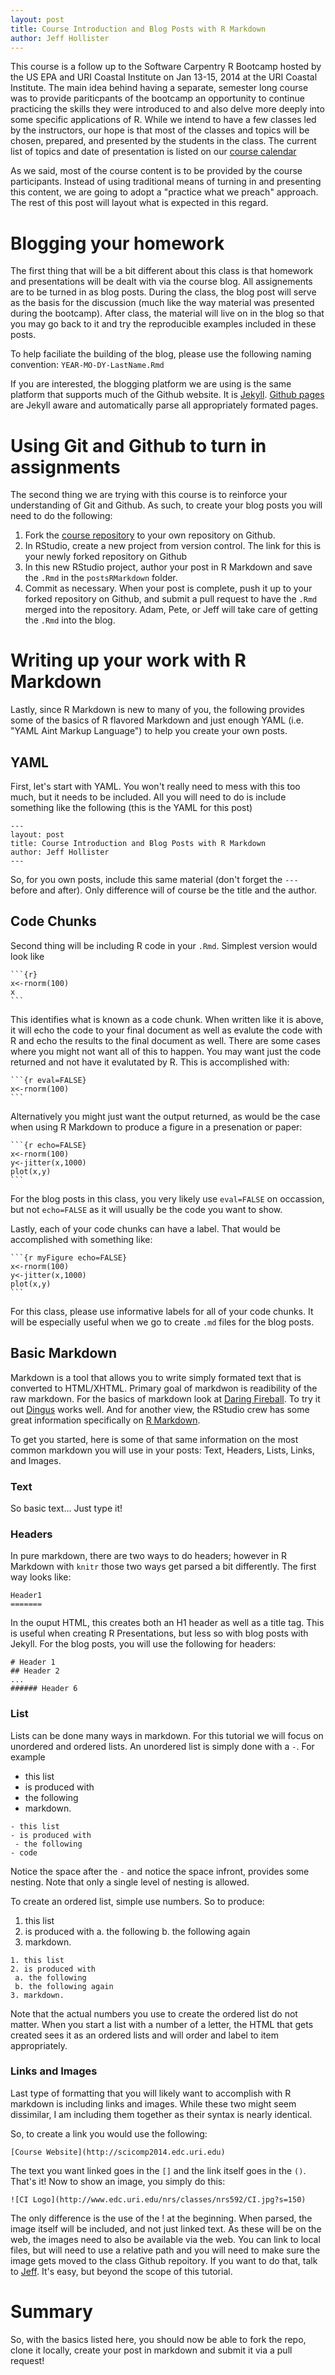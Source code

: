 ```yaml
---
layout: post
title: Course Introduction and Blog Posts with R Markdown
author: Jeff Hollister
---
```


This course is a follow up to the Software Carpentry R Bootcamp hosted by the US EPA and URI Coastal Institute on Jan 13-15, 2014 at the URI Coastal Institute.  The main idea behind having a separate, semester long course was to provide pariticpants of the bootcamp an opportunity to continue practicing the skills they were introduced to and also delve more deeply into some specific applications of R.  While we intend to have a few classes led by the instructors, our hope is that most of the classes and topics will be chosen, prepared, and presented by the students in the class.  The current list of topics and date of presentation is listed on our [course calendar](http://scicomp2014.edc.uri.edu/calendar.html) 

As we said, most of the course content is to be provided by the course participants. Instead of using traditional means of turning in and presenting this content, we are going to adopt a "practice what we preach" approach.  The rest of this post will layout what is expected in this regard.

# Blogging your homework

The first thing that will be a bit different about this class is that homework and presentations will be dealt with via the course blog.  All assignements are to be turned in as blog posts.  During the class, the blog post will serve as the basis for the discussion (much like the way material was presented during the bootcamp).  After class, the material will live on in the blog so that you may go back to it and try the reproducible examples included in these posts.  

To help faciliate the building of the blog, please use the following naming convention: 
`YEAR-MO-DY-LastName.Rmd`

If you are interested, the blogging platform we are using is the same platform that supports much of the Github website.  It is [Jekyll](http://jekyllrb.com/).  [Github pages](http://pages.github.com/) are Jekyll aware and automatically parse all appropriately formated pages.

# Using Git and Github to turn in assignments

The second thing we are trying with this course is to reinforce your understanding of Git and Github.  As such, to create your blog posts you will need to do the following:

1. Fork the [course repository](https://github.com/jhollist/SciComp2014) to your own repository on Github.
2. In RStudio, create a new project from version control.  The link for this is your newly forked repository on Github
3. In this new RStudio project, author your post in R Markdown and save the `.Rmd` in the `postsRMarkdown` folder.  
4. Commit as necessary.  When your post is complete, push it up to your forked repository on Github, and submit a pull request to have the `.Rmd` merged into the repository.  Adam, Pete, or Jeff will take care of getting the `.Rmd` into the blog.

# Writing up your work with R Markdown

Lastly, since R Markdown is new to many of you, the following provides some of the basics of R flavored Markdown and just enough YAML (i.e. "YAML Aint Markup Language") to help you create your own posts.

## YAML
First, let's start with YAML.  You won't really need to mess with this too much, but it needs to be included.  All you will need to do is include something like the following (this is the YAML for this post)

```
---
layout: post
title: Course Introduction and Blog Posts with R Markdown
author: Jeff Hollister
---
```

So, for you own posts, include this same material (don't forget the `---` before and after).  Only difference will of course be the title and the author.

## Code Chunks
Second thing will be including R code in your `.Rmd`.  Simplest version would look like

    ```{r}
    x<-rnorm(100)
    x
    ```
This identifies what is known as a code chunk.  When written like it is above, it will echo the code to your final document as well as evalute the code with R and echo the results to the final document as well.  There are some cases where you might not want all of this to happen.  You may want just the code returned and not have it evalutated by R.  This is accomplished with:

    ```{r eval=FALSE}
    x<-rnorm(100)
    ```

Alternatively you might just want the output returned, as would be the case when using R Markdown to produce a figure in a presenation or paper:


    ```{r echo=FALSE}
    x<-rnorm(100)
    y<-jitter(x,1000)
    plot(x,y)
    ```
For the blog posts in this class, you very likely use `eval=FALSE` on occassion, but not `echo=FALSE` as it will usually be the code you want to show.

Lastly, each of your code chunks can have a label.  That would be accomplished with something like:
 
    ```{r myFigure echo=FALSE}
    x<-rnorm(100)
    y<-jitter(x,1000)
    plot(x,y)
    ```
    
For this class, please use informative labels for all of your code chunks.  It will be especially useful when we go to create `.md` files for the blog posts.


## Basic Markdown

Markdown is a tool that allows you to write simply formated text that is converted to HTML/XHTML.  Primary goal of markdwon is readibility of the raw markdown.  For the basics of markdown look at [Daring Fireball](http://daringfireball.net/projects/markdown/basics).  To try it out [Dingus](http://daringfireball.net/projects/markdown/dingus) works well.  And for another view, the RStudio crew has some great information specifically on [R Markdown](http://www.rstudio.com/ide/docs/authoring/using_markdown).

To get you started, here is some of that same information on the most common markdown you will use in your posts: Text, Headers, Lists, Links, and Images.

### Text

So basic text... Just type it!

### Headers

In pure markdown, there are two ways to do headers; however in R Markdown with `knitr`  those two ways get parsed a bit differently.  The first way looks like:

```
Header1
=======
```
In the ouput HTML, this creates both an H1 header as well as a title tag.  This is useful when creating R Presentations, but less so with blog posts with Jekyll.  For the blog posts, you will use the following for headers:

```
# Header 1
## Header 2
...
###### Header 6
```

### List

Lists can be done many ways in markdown.  For this tutorial we will focus on unordered and ordered lists. An unordered list is simply done with a `-`.  For example

- this list
- is produced with
 - the following 
- markdown.

```
- this list
- is produced with
 - the following 
- code
```
Notice the space after the `-` and notice the space infront, provides some nesting.  Note that only a single level of nesting is allowed.

To create an ordered list, simple use numbers.  So to produce:

1. this list
2. is produced with
 a. the following
 b. the following again
3. markdown.

```
1. this list
2. is produced with
 a. the following
 b. the following again
3. markdown.
```

Note that the actual numbers you use to create the ordered list do not matter.  When you start a list with a number of a letter, the HTML that gets created sees it as an ordered lists and will order and label to item appropriately.

### Links and Images

Last type of formatting that you will likely want to accomplish with R markdown is including links and images.  While these two might seem dissimilar, I am including them together as their syntax is nearly identical.

So, to create a link you would use the following:

```
[Course Website](http://scicomp2014.edc.uri.edu)
```

The text you want linked goes in the `[]` and the link itself goes in the `()`.  That's it! Now to show an image, you simply do this:

```
![CI Logo](http://www.edc.uri.edu/nrs/classes/nrs592/CI.jpg?s=150)
```

The only difference is the use of the ! at the beginning.  When parsed, the image itself will be included, and not just linked text.  As these will be on the web, the images need to also be available via the web.  You can link to local files, but will need to use a relative path and you will need to make sure the image gets moved to the class Github repoitory.  If you want to do that, talk to [Jeff](mailto:hollister.jeff@epa.gov).  It's easy, but beyond the scope of this tutorial.

# Summary

So, with the basics listed here, you should now be able to fork the repo, clone it locally, create your post in markdown and submit it via a pull request!
